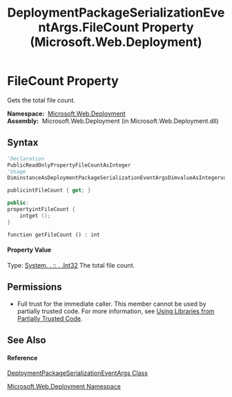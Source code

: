 ﻿---
title: DeploymentPackageSerializationEventArgs.FileCount Property  (Microsoft.Web.Deployment)
TOCTitle: FileCount Property
ms:assetid: P:Microsoft.Web.Deployment.DeploymentPackageSerializationEventArgs.FileCount
ms:mtpsurl: https://msdn.microsoft.com/en-us/library/microsoft.web.deployment.deploymentpackageserializationeventargs.filecount(v=VS.90)
ms:contentKeyID: 20208961
ms.date: 05/02/2012
mtps_version: v=VS.90
f1_keywords:
- Microsoft.Web.Deployment.DeploymentPackageSerializationEventArgs.FileCount
- Microsoft.Web.Deployment.DeploymentPackageSerializationEventArgs.get_FileCount
dev_langs:
- CSharp
- JScript
- VB
- c++
api_location:
- Microsoft.Web.Deployment.dll
api_name:
- Microsoft.Web.Deployment.DeploymentPackageSerializationEventArgs.FileCount
- Microsoft.Web.Deployment.DeploymentPackageSerializationEventArgs.get_FileCount
api_type:
- Managed
topic_type:
- apiref
- kbSyntax
product_family_name: VS
ROBOTS: INDEX,FOLLOW
---

# FileCount Property

Gets the total file count.

**Namespace:**  [Microsoft.Web.Deployment](microsoft-web-deployment-namespace.md)  
**Assembly:**  Microsoft.Web.Deployment (in Microsoft.Web.Deployment.dll)

## Syntax

``` vb
'Declaration
PublicReadOnlyPropertyFileCountAsInteger
'Usage
DiminstanceAsDeploymentPackageSerializationEventArgsDimvalueAsIntegervalue = instance.FileCount
```

``` csharp
publicintFileCount { get; }
```

``` c++
public:
propertyintFileCount {
    intget ();
}
```

``` jscript
function getFileCount () : int
```

#### Property Value

Type: [System. . :: . .Int32](https://msdn.microsoft.com/en-us/library/td2s409d\(v=vs.90\))  
The total file count.  

## Permissions

  - Full trust for the immediate caller. This member cannot be used by partially trusted code. For more information, see [Using Libraries from Partially Trusted Code](https://msdn.microsoft.com/en-us/library/8skskf63\(v=vs.90\)).

## See Also

#### Reference

[DeploymentPackageSerializationEventArgs Class](deploymentpackageserializationeventargs-class-microsoft-web-deployment.md)

[Microsoft.Web.Deployment Namespace](microsoft-web-deployment-namespace.md)

